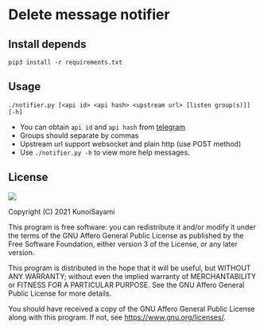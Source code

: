 # Delete message notifier

## Install depends

```shell
pip3 install -r requirements.txt
```

## Usage

```plain
./notifier.py [<api id> <api hash> <upstream url> [listen group(s)]] [-h]
```

* You can obtain `api id` and `api hash` from [telegram](https://my.telegram.org/apps)
* Groups should separate by commas
* Upstream url support websocket and plain http (use POST method)
* Use `./notifier.py -h` to view more help messages.

## License

[![](https://www.gnu.org/graphics/agplv3-155x51.png)](https://www.gnu.org/licenses/agpl-3.0.txt)

Copyright (C) 2021 KunoiSayami

This program is free software: you can redistribute it and/or modify it under the terms of the GNU Affero General Public License as published by the Free Software Foundation, either version 3 of the License, or any later version.

This program is distributed in the hope that it will be useful, but WITHOUT ANY WARRANTY; without even the implied warranty of MERCHANTABILITY or FITNESS FOR A PARTICULAR PURPOSE. See the GNU Affero General Public License for more details.

You should have received a copy of the GNU Affero General Public License along with this program. If not, see <https://www.gnu.org/licenses/>.
